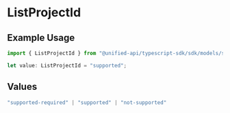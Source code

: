# ListProjectId

## Example Usage

```typescript
import { ListProjectId } from "@unified-api/typescript-sdk/sdk/models/shared";

let value: ListProjectId = "supported";
```

## Values

```typescript
"supported-required" | "supported" | "not-supported"
```